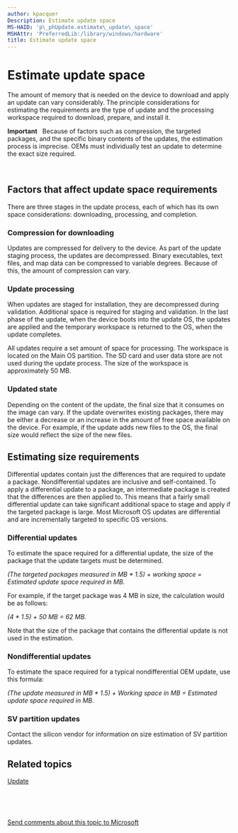 ```yaml
---
author: kpacquer
Description: Estimate update space
MS-HAID: 'p\_phUpdate.estimate\_update\_space'
MSHAttr: 'PreferredLib:/library/windows/hardware'
title: Estimate update space
---
```


# Estimate update space


The amount of memory that is needed on the device to download and apply an update can vary considerably. The principle considerations for estimating the requirements are the type of update and the processing workspace required to download, prepare, and install it.

**Important**  
Because of factors such as compression, the targeted packages, and the specific binary contents of the updates, the estimation process is imprecise. OEMs must individually test an update to determine the exact size required.

 

## <span id="Factors_that_affect_update_space_requirements"></span><span id="factors_that_affect_update_space_requirements"></span><span id="FACTORS_THAT_AFFECT_UPDATE_SPACE_REQUIREMENTS"></span>Factors that affect update space requirements


There are three stages in the update process, each of which has its own space considerations: downloading, processing, and completion.

### <span id="Compression_for_downloading"></span><span id="compression_for_downloading"></span><span id="COMPRESSION_FOR_DOWNLOADING"></span>Compression for downloading

Updates are compressed for delivery to the device. As part of the update staging process, the updates are decompressed. Binary executables, text files, and map data can be compressed to variable degrees. Because of this, the amount of compression can vary.

### <span id="Update_processing"></span><span id="update_processing"></span><span id="UPDATE_PROCESSING"></span>Update processing

When updates are staged for installation, they are decompressed during validation. Additional space is required for staging and validation. In the last phase of the update, when the device boots into the update OS, the updates are applied and the temporary workspace is returned to the OS, when the update completes.

All updates require a set amount of space for processing. The workspace is located on the Main OS partition. The SD card and user data store are not used during the update process. The size of the workspace is approximately 50 MB.

### <span id="Updated_state"></span><span id="updated_state"></span><span id="UPDATED_STATE"></span>Updated state

Depending on the content of the update, the final size that it consumes on the image can vary. If the update overwrites existing packages, there may be either a decrease or an increase in the amount of free space available on the device. For example, if the update adds new files to the OS, the final size would reflect the size of the new files.

## <span id="Estimating_size_requirements"></span><span id="estimating_size_requirements"></span><span id="ESTIMATING_SIZE_REQUIREMENTS"></span>Estimating size requirements


Differential updates contain just the differences that are required to update a package. Nondifferential updates are inclusive and self-contained. To apply a differential update to a package, an intermediate package is created that the differences are then applied to. This means that a fairly small differential update can take significant additional space to stage and apply if the targeted package is large. Most Microsoft OS updates are differential and are incrementally targeted to specific OS versions.

### <span id="Differential_updates"></span><span id="differential_updates"></span><span id="DIFFERENTIAL_UPDATES"></span>Differential updates

To estimate the space required for a differential update, the size of the package that the update targets must be determined.

*(The targeted packages measured in MB \* 1.5) + working space = Estimated update space required in MB.*

For example, if the target package was 4 MB in size, the calculation would be as follows:

*(4 \* 1.5) + 50 MB = 62 MB.*

Note that the size of the package that contains the differential update is not used in the estimation.

### <span id="Nondifferential_updates"></span><span id="nondifferential_updates"></span><span id="NONDIFFERENTIAL_UPDATES"></span>Nondifferential updates

To estimate the space required for a typical nondifferential OEM update, use this formula:

*(The update measured in MB \* 1.5) + Working space in MB = Estimated update space required in MB.*

### <span id="SV_partition_updates"></span><span id="sv_partition_updates"></span><span id="SV_PARTITION_UPDATES"></span>SV partition updates

Contact the silicon vendor for information on size estimation of SV partition updates.

## <span id="related_topics"></span>Related topics


[Update](index.md)

 

 

[Send comments about this topic to Microsoft](mailto:wsddocfb@microsoft.com?subject=Documentation%20feedback%20%5Bp_phUpdate\p_phUpdate%5D:%20Estimate%20update%20space%20%20RELEASE:%20%284/11/2016%29&body=%0A%0APRIVACY%20STATEMENT%0A%0AWe%20use%20your%20feedback%20to%20improve%20the%20documentation.%20We%20don't%20use%20your%20email%20address%20for%20any%20other%20purpose,%20and%20we'll%20remove%20your%20email%20address%20from%20our%20system%20after%20the%20issue%20that%20you're%20reporting%20is%20fixed.%20While%20we're%20working%20to%20fix%20this%20issue,%20we%20might%20send%20you%20an%20email%20message%20to%20ask%20for%20more%20info.%20Later,%20we%20might%20also%20send%20you%20an%20email%20message%20to%20let%20you%20know%20that%20we've%20addressed%20your%20feedback.%0A%0AFor%20more%20info%20about%20Microsoft's%20privacy%20policy,%20see%20http://privacy.microsoft.com/default.aspx. "Send comments about this topic to Microsoft")




